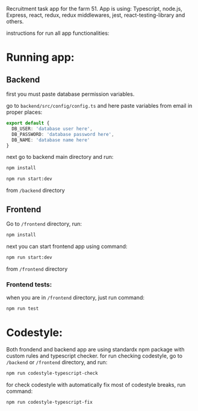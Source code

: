 Recruitment task app for the farm 51.
App is using: Typescript, node.js, Express, react, redux, redux middlewares, jest, react-testing-library and others.

instructions for run all app functionalities:

# Running app:
## Backend
first you must paste database permission variables.

go to ```backend/src/config/config.ts```
and here paste variables from email in proper places:
```ts
export default {
  DB_USER: 'database user here',
  DB_PASSWORD: 'database password here',
  DB_NAME: 'database name here'
}
```

next go to backend main directory and run:
```bash
npm install
```
```bash
npm run start:dev
```
from ```/backend``` directory

## Frontend
Go to ```/frontend``` directory, run:
```bash
npm install
```
next you can start frontend app using command:
```bash
npm run start:dev
```
from ```/frontend``` directory

### Frontend tests:
when you are in ```/frontend``` directory, just run command:
```bash
npm run test
```

# Codestyle:
Both frondend and backend app are using standardx npm package with custom rules and typescript checker.
for run checking codestyle, go to ```/backend``` or ```/frontend``` directory, and run:
```bash
npm run codestyle-typescript-check
```

for check codestyle with automatically fix most of codestyle breaks,
run command:
```bash
npm run codestyle-typescript-fix
```
